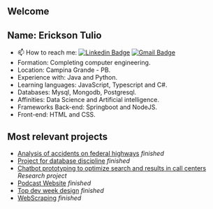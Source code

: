 
## Welcome


## Name: Erickson Tulio
- 📫 How to reach me: 
[![Linkedin Badge](https://img.shields.io/badge/-Erickson%20Tulio-3333cc?style=flat-square&logo=Linkedin&logoColor=white&link=https://www.linkedin.com/in/erickson-eng/)](https://www.linkedin.com/in/erickson-eng/) 
[![Gmail Badge](https://img.shields.io/badge/-erickson.tulio96@gmail.com-3333cc?style=flat-square&logo=Gmail&logoColor=white&link=mailto:erickson.tulio96@gmail.com)](mailto:erickson.tulio96@gmail.com)
- Formation: Completing computer engineering.
- Location: Campina Grande - PB.
- Experience with: Java and Python.
- Learning languages: JavaScript, Typescript and C#.
- Databases: Mysql, Mongodb, Postgresql.
- Affinities: Data Science and Artificial intelligence.
- Frameworks Back-end: Springboot and NodeJS.
- Front-end: HTML and CSS.

## Most relevant projects
- [Analysis of accidents on federal highways](https://github.com/Erickson-Eng/Projeto-Estatistica) *finished*
- [Project for database discipline](https://github.com/Erickson-Eng/Banco-de-dados) *finished*
- [Chatbot prototyping to optimize search and results in call centers](https://github.com/Erickson-Eng/Projeto-de-Pesquisa) *Research project* 
- [Podcast Website](https://github.com/Erickson-Eng/NLW-5_Reactjs) *finished*
- [Top dev week design](https://github.com/Erickson-Eng/fullstackproject) *finished*
- [WebScraping](https://github.com/Erickson-Eng/WebScraping) *finished*
